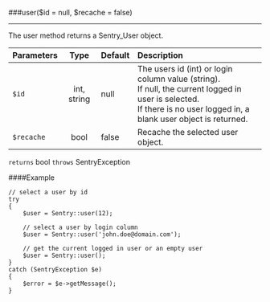 <a id="user" href="#"></a>
###user($id = null, $recache = false)

----------

The user method returns a Sentry_User object.

Parameters                   | Type            | Default       | Description
:--------------------------- | :-------------: | :------------ | :--------------
`$id`                     	 | int, string     | null          | The users id (int) or login column value (string).<br>If null, the current logged in user is selected.<br>If there is no user logged in, a blank user object is returned.
`$recache`                   | bool            | false         | Recache the selected user object.

`returns` bool `throws` SentryException

####Example

	// select a user by id
	try
	{
	    $user = Sentry::user(12);

	    // select a user by login column
	    $user = Sentry::user('john.doe@domain.com');

	    // get the current logged in user or an empty user
	    $user = Sentry::user();
	}
	catch (SentryException $e)
	{
	    $error = $e->getMessage();
	}
